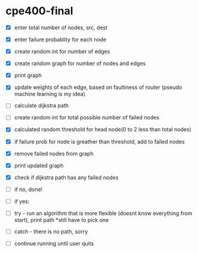 # cpe400-final

- [x] enter total number of nodes, src, dest

- [x] enter failure probablity for each node

- [x] create random int for number of edges

- [x] create random graph for number of nodes and edges

- [x] print graph

- [x] update weights of each edge, based on faultiness of router (pseudo machine learning is my idea)

- [ ] calculate dijkstra path

- [ ] create random int for total possible number of failed nodes

- [x] calculated random threshold for head node(0 to 2 less than total nodes)

- [x] if failure prob for node is greather than threshold, add to failed nodes

- [x] remove failed nodes from graph

- [x] print updated graph

- [x] check if dijkstra path has any failed nodes

- [ ] if no, done!

- [ ] if yes:

- [ ] try - run an algorithm that is more flexible (doesnt know everything from start), print path \*still have to pick one

- [ ] catch - there is no path, sorry

- [ ] continue running until user quits
